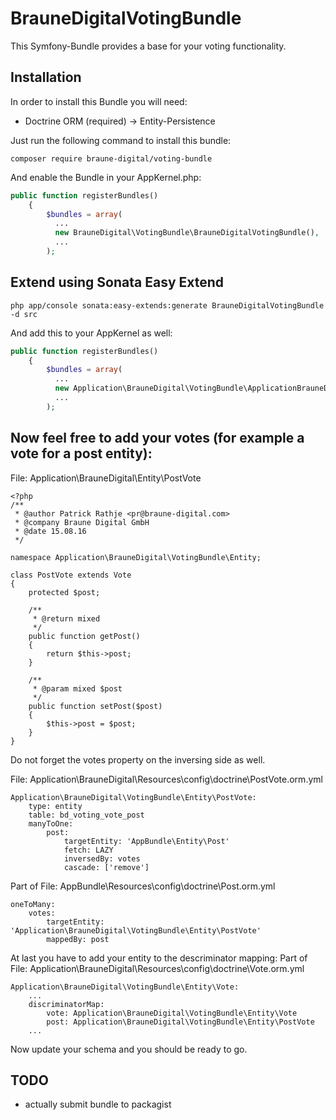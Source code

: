 # BrauneDigitalVotingBundle
This Symfony-Bundle provides a base for your voting functionality.

## Installation

In order to install this Bundle you will need:
* Doctrine ORM (required) -> Entity-Persistence

Just run the following command to install this bundle:
```
composer require braune-digital/voting-bundle
```

And enable the Bundle in your AppKernel.php:
```php
public function registerBundles()
    {
        $bundles = array(
          ...
          new BrauneDigital\VotingBundle\BrauneDigitalVotingBundle(),
          ...
        );
```
## Extend using Sonata Easy Extend

```
php app/console sonata:easy-extends:generate BrauneDigitalVotingBundle -d src
```

And add this to your AppKernel as well:
```php
public function registerBundles()
    {
        $bundles = array(
          ...
          new Application\BrauneDigital\VotingBundle\ApplicationBrauneDigitalVotingBundle(),
          ...
        );
```

## Now feel free to add your votes (for example a vote for a post entity):


File: Application\BrauneDigital\Entity\PostVote
```
<?php
/**
 * @author Patrick Rathje <pr@braune-digital.com>
 * @company Braune Digital GmbH
 * @date 15.08.16
 */

namespace Application\BrauneDigital\VotingBundle\Entity;

class PostVote extends Vote
{
    protected $post;

    /**
     * @return mixed
     */
    public function getPost()
    {
        return $this->post;
    }

    /**
     * @param mixed $post
     */
    public function setPost($post)
    {
        $this->post = $post;
    }
}
```

Do not forget the votes property on the inversing side as well.


File: Application\BrauneDigital\Resources\config\doctrine\PostVote.orm.yml
```
Application\BrauneDigital\VotingBundle\Entity\PostVote:
    type: entity
    table: bd_voting_vote_post
    manyToOne:
        post:
            targetEntity: 'AppBundle\Entity\Post'
            fetch: LAZY
            inversedBy: votes
            cascade: ['remove']
```

Part of File: AppBundle\Resources\config\doctrine\Post.orm.yml

```
oneToMany:
    votes:
        targetEntity: 'Application\BrauneDigital\VotingBundle\Entity\PostVote'
        mappedBy: post
```

At last you have to add your entity to the descriminator mapping:
Part of File: Application\BrauneDigital\Resources\config\doctrine\Vote.orm.yml
```
Application\BrauneDigital\VotingBundle\Entity\Vote:
    ...
    discriminatorMap:
        vote: Application\BrauneDigital\VotingBundle\Entity\Vote
        post: Application\BrauneDigital\VotingBundle\Entity\PostVote
    ...
```
Now update your schema and you should be ready to go.
## TODO
* actually submit bundle to packagist
